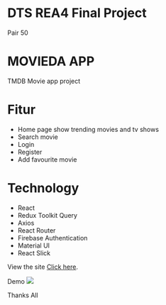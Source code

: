 # DTS REA4 Final Project

Pair 50
# MOVIEDA APP
TMDB Movie app project
# Fitur
- Home page show trending movies and tv shows
- Search movie
- Login
- Register 
- Add favourite movie
# Technology
- React
- Redux Toolkit Query
- Axios
- React Router
- Firebase Authentication
- Material UI
- React Slick 

View the site [Click here](https://movieda-app.netlify.app/).

Demo
![](./demo.gif)

Thanks All
